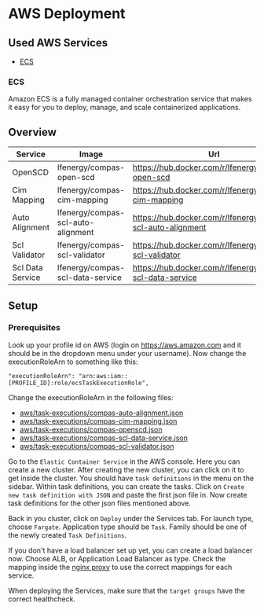 # AWS Deployment

## Used AWS Services
* [ECS](#ecs)


### ECS
Amazon ECS is a fully managed container orchestration service that makes it easy for you to deploy, manage, and scale containerized applications.

## Overview

| Service 	| Image  	| Url  	| 
|-------	|---	|---	|
| OpenSCD 	| lfenergy/compas-open-scd   	| https://hub.docker.com/r/lfenergy/compas-open-scd  	|
| Cim Mapping 	| lfenergy/compas-cim-mapping   	| https://hub.docker.com/r/lfenergy/compas-cim-mapping   	|
| Auto Alignment 	| lfenergy/compas-scl-auto-alignment   	| https://hub.docker.com/r/lfenergy/compas-scl-auto-alignment   	|
| Scl Validator | lfenergy/compas-scl-validator | https://hub.docker.com/r/lfenergy/compas-scl-validator |
| Scl Data Service | lfenergy/compas-scl-data-service | https://hub.docker.com/r/lfenergy/compas-scl-data-service |


## Setup

### Prerequisites
Look up your profile id on AWS (login on https://aws.amazon.com and it should be in the dropdown menu under your username).
Now change the executionRoleArn to something like this:

```    
"executionRoleArn": "arn:aws:iam::[PROFILE_ID]:role/ecsTaskExecutionRole",
```

Change the executionRoleArn in the following files:

* [aws/task-executions/compas-auto-alignment.json](./aws/task-executions/compas-auto-alignment.json)
* [aws/task-executions/compas-cim-mapping.json](./aws/task-executions/compas-cim-mapping.json)
* [aws/task-executions/compas-openscd.json](./aws/task-executions/compas-openscd.json)
* [aws/task-executions/compas-scl-data-service.json](./aws/task-executions/compas-scl-data-service.json)
* [aws/task-executions/compas-scl-validator.json](./aws/task-executions/compas-scl-validator.json)

Go to the `Elastic Container Service` in the AWS console.
Here you can create a new cluster.
After creating the new cluster, you can click on it to get inside the cluster.
You should have `task definitions` in the menu on the sidebar.
Within task definitions, you can create the tasks.
Click on `Create new task definition with JSON` and paste the first json file in.
Now create task definitions for the other json files mentioned above.

Back in you cluster, click on `Deploy` under the Services tab.
For launch type, choose `Fargate`.
Application type should be `Task`.
Family should be one of the newly created `Task Definitions`.

If you don't have a load balancer set up yet, you can create a load balancer now.
Choose ALB, or Application Load Balancer as type.
Check the mapping inside the [nginx proxy](../compas/reverse-proxy/nginx.conf) to use the correct mappings for each service.

When deploying the Services, make sure that the `target groups` have the correct healthcheck.
